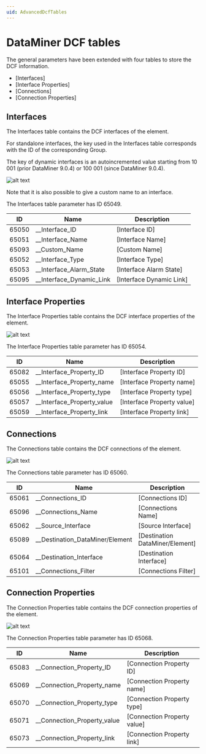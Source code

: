 ```yaml
---
uid: AdvancedDcfTables
---
```


# DataMiner DCF tables

The general parameters have been extended with four tables to store the DCF information.

- \[Interfaces\]
- \[Interface Properties\]
- \[Connections\]
- \[Connection Properties\]

## Interfaces

The Interfaces table contains the DCF interfaces of the element.

For standalone interfaces, the key used in the Interfaces table corresponds with the ID of the corresponding Group.

The key of dynamic interfaces is an autoincremented value starting from 10 001 (prior DataMiner 9.0.4) or 100 001 (since DataMiner 9.0.4).

![alt text](~/develop/images/DcfInterfacesTable.png "DataMiner Connectivity Framework - Interfaces table.")

Note that it is also possible to give a custom name to an interface.

The Interfaces table parameter has ID 65049.

|ID|Name|Description|
|--- |--- |--- |
|65050|__Interface_ID|[Interface ID]|
|65051|__Interface_Name|[Interface Name]|
|65093|__Custom_Name|[Custom Name]|
|65052|__Interface_Type|[Interface Type]|
|65053|__Interface_Alarm_State|[Interface Alarm State]|
|65095|__Interface_Dynamic_Link|[Interface Dynamic Link]|

## Interface Properties

The Interface Properties table contains the DCF interface properties of the element.

![alt text](~/develop/images/DcfInterfacePropertiesTable.png "DataMiner Connectivity Framework - Interface Properties table.")

The Interface Properties table parameter has ID 65054.

|ID|Name|Description|
|--- |--- |--- |
|65082|__Interface_Property_ID|[Interface Property ID]|
|65055|__Interface_Property_name|[Interface Property name]|
|65056|__Interface_Property_type|[Interface Property type]|
|65057|__Interface_Property_value|[Interface Property value]|
|65059|__Interface_Property_link|[Interface Property link]|

## Connections

The Connections table contains the DCF connections of the element.

![alt text](~/develop/images/DcfConnectionsTable.png "DataMiner Connectivity Framework - Connections table.")

The Connections table parameter has ID 65060.

|ID|Name|Description|
|--- |--- |--- |
|65061|__Connections_ID|[Connections ID]|
|65096|__Connections_Name|[Connections Name]|
|65062|__Source_Interface|[Source Interface]|
|65089|__Destination_DataMiner/Element|[Destination DataMiner/Element]|
|65064|__Destination_Interface|[Destination Interface]|
|65101|__Connections_Filter|[Connections Filter]|

## Connection Properties

The Connection Properties table contains the DCF connection properties of the element.

![alt text](~/develop/images/DcfConnectionPropertiesTable.png "DataMiner Connectivity Framework - Connection Properties table.")

The Connection Properties table parameter has ID 65068.

|ID|Name|Description|
|--- |--- |--- |
|65083|__Connection_Property_ID|[Connection Property ID]|
|65069|__Connection_Property_name|[Connection Property name]|
|65070|__Connection_Property_type|[Connection Property type]|
|65071|__Connection_Property_value|[Connection Property value]|
|65073|__Connection_Property_link|[Connection Property link]|
